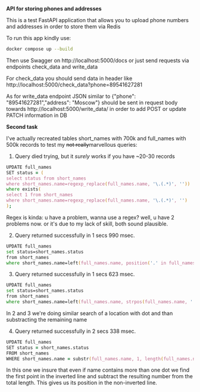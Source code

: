 **API for storing phones and addresses**

This is a test FastAPI application that allows you to upload phone numbers and addresses in order to store them via Redis

To run this app kindly use:
```zsh
docker compose up --build
```
Then use Swagger on http://localhost:5000/docs or just send requests via endpoints check_data and write_data

For check_data you should send data in header like http://localhost:5000/check_data?phone=89541627281 

As for write_data endpoint JSON similar to {"phone": "89541627281","address": "Moscow"} should be sent in request body towards http://localhost:5000/write_data/ in order to add POST or update PATCH information in DB


**Second task**

I've actually recreated tables short_names with 700k and full_names with 500k records to test my ~~not really~~marvellous queries:

1) Query died trying, but it *surely* works if you have ~20-30 records
```zsh
UPDATE full_names
SET status = (
select status from short_names
where short_names.name=regexp_replace(full_names.name, '\.(.*)', ''))
where exists(
select 1 from short_names
where short_names.name=regexp_replace(full_names.name, '\.(.*)', '')
);
```
Regex is kinda: u have a problem, wanna use a regex? well, u have 2 problems now. or it's due to my lack of skill, both sound plausible.

2) Query returned successfully in 1 secs 990 msec.
```zsh
UPDATE full_names
set status=short_names.status
from short_names 
where short_names.name=left(full_names.name, position('.' in full_names.name)-1); 
```
3) Query returned successfully in 1 secs 623 msec.
```zsh
UPDATE full_names
set status=short_names.status
from short_names 
where short_names.name=left(full_names.name, strpos(full_names.name, '.')-1);
```
In 2 and 3 we're doing similar search of a location with dot and than substracting the remaining name

4) Query returned successfully in 2 secs 338 msec.
```zsh
UPDATE full_names
SET status = short_names.status
FROM short_names 
WHERE short_names.name = substr(full_names.name, 1, length(full_names.name) - position('.' in reverse(full_names.name)));
```
In this one we insure that even if name contains more than one dot we find the first point in the inverted line and subtract the resulting number from the total length. This gives us its position in the non-inverted line.